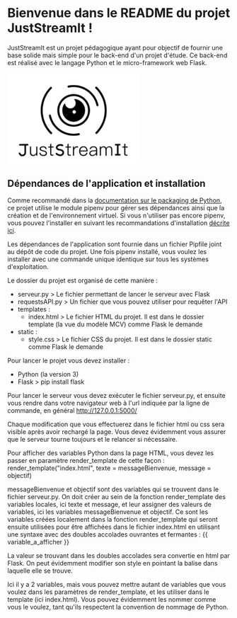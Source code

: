 # Bienvenue dans le README du projet JustStreamIt !

JustStreamIt est un projet pédagogique ayant pour objectif de fournir une base
solide mais simple pour le back-end d'un projet d'étude. Ce back-end est
réalisé avec le langage Python et le micro-framework web Flask.

<img src="docs/assets/img/logo.png" width="300" alt="JustStreamIt logo">

## Dépendances de l'application et installation
Comme recommandé dans la [documentation sur le packaging de Python](https://packaging.python.org/tutorials/managing-dependencies/), 
ce projet utilise le module pipenv pour gérer ses dépendances ainsi que la 
création et de l'environnement virtuel. Si vous n'utiliser pas encore pipenv,
vous pouvez l'installer en suivant les recommandations d'installation [décrite
ici](docs/pipenv/installation.md).

Les dépendances de l'application sont fournie dans un fichier Pipfile joint
au dépôt de code du projet. Une fois pipenv installé, vous voulez les installer
avec une commande unique identique sur tous les systèmes d'exploitation.

Le dossier du projet est organisé de cette manière :
- serveur.py > Le fichier permettant de lancer le serveur avec Flask
- requestsAPI.py > Un fichier que vous pouvez utiliser pour requêter l'API
- templates :
    - index.html > Le fichier HTML du projet. Il est dans le dossier template (la vue du modèle MCV) comme Flask le demande
- static :
    - style.css > Le fichier CSS du projet. Il est dans le dossier static comme Flask le demande
        
Pour lancer le projet vous devez installer : 
- Python (la version 3)
- Flask > pip install flask 
    
Pour lancer le serveur vous devez exécuter le fichier serveur.py, 
et ensuite vous rendre dans votre navigateur web à l'url indiquée par la ligne de commande, en général http://127.0.0.1:5000/

Chaque modification que vous effectuerez dans le fichier html ou css sera visible après avoir rechargé la page. Vous devez évidemment vous assurer que le serveur tourne toujours et le relancer si nécessaire.

Pour afficher des variables Python dans la page HTML, vous devez les passer en paramètre render_template de cette façon :
render_template("index.html", texte = messageBienvenue, message = objectif)

messageBienvenue et objectif sont des variables qui se trouvent dans le fichier serveur.py. On doit créer au sein de la fonction render_template des variables locales, ici texte et message, et leur assigner des valeurs de variables, ici les variables messageBienvenue et objectif. Ce sont les variables créées localement dans la fonction render_template  qui seront ensuite utilisées pour être affichées dans le fichier index.html en utilisant une syntaxe avec des doubles accolades ouvrantes et fermantes
: {{ variable_a_afficher }}

La valeur se trouvant dans les doubles accolades sera convertie en html par Flask. On peut évidemment modifier son style en pointant la balise dans laquelle elle se trouve.

Ici il y a 2 variables, mais vous pouvez mettre autant de variables que vous voulez dans les paramètres de render_template, et les utiliser dans le template (ici index.html). Vous pouvez évidemment les nommer comme vous le voulez, tant qu'ils respectent la convention de nommage de Python.
